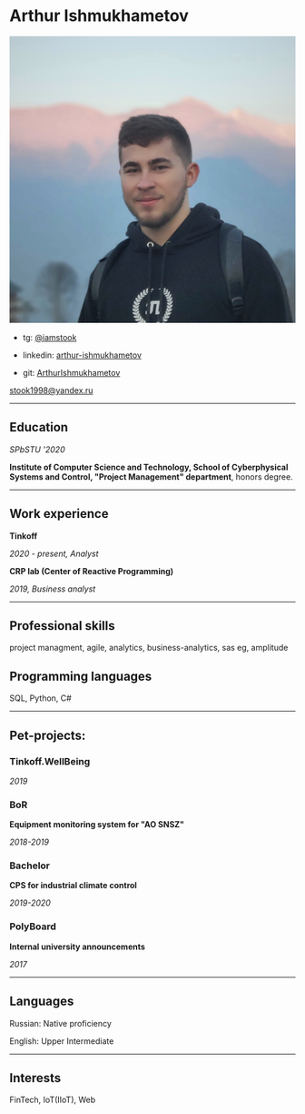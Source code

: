 # Arthur Ishmukhametov

![Arthur Ishmukhametov](/cv/pic.jpg)

* tg: [@iamstook](https://teleg.run/iamstook)

* linkedin: [arthur-ishmukhametov](https://www.linkedin.com/in/arthur-ishmukhametov-2326b1199/)

* git: [ArthurIshmukhametov](https://github.com/ArthurIshmukhametov)

stook1998@yandex.ru

**************************************

## Education

*SPbSTU '2020*

**Institute of Computer Science and Technology, School of Cyberphysical Systems and Control, "Project Management" department**, honors degree.

**************************************

## Work experience

**Tinkoff**

*2020 - present, Analyst*


**CRP lab (Center of Reactive Programming)**

*2019, Business analyst*


**************************************

## Professional skills

project managment, agile, analytics, business-analytics, sas eg, amplitude

## Programming languages

SQL, Python, C#

**************************************

## Pet-projects:

### Tinkoff.WellBeing

*2019*


### BoR

**Equipment monitoring system for "AO SNSZ"**

*2018-2019*


### Bachelor

**CPS for industrial climate control**

*2019-2020*


### PolyBoard

**Internal university announcements**

*2017*


**************************************

## Languages

Russian: Native proficiency 

English: Upper Intermediate

**************************************

## Interests

FinTech, IoT(IIoT), Web
